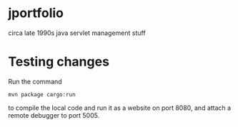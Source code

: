 jportfolio
==========

circa late 1990s java servlet management stuff

Testing changes
===============
Run the command
```
mvn package cargo:run
```
to compile the local code and run it as a website on port 8080, and attach a remote debugger to port 5005.

